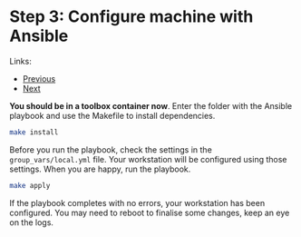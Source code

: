 # Step 3: Configure machine with Ansible

Links:

- [Previous](./02-AcquireRepo.md)
- [Next](./04-ManualSetup.md)

**You should be in a toolbox container now**. Enter the folder with the Ansible playbook and use the Makefile to install dependencies.

```bash
make install
```

Before you run the playbook, check the settings in the `group_vars/local.yml` file. Your workstation will be configured using those settings. When you are happy, run the playbook.

```bash
make apply
```

If the playbook completes with no errors, your workstation has been configured. You may need to reboot to finalise some changes, keep an eye on the logs.
